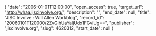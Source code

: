 {
  "date": "2006-01-01T12:00:00", 
  "open_access": true, 
  "target_url": "http://whaa.jiscinvolve.org/", 
  "description": "", 
  "end_date": null, 
  "title": "JISC Involve : Will Allen Workblog", 
  "record_id": "20060101T120000/2ZvGlhUaYaIjUdx1FGviUg==", 
  "publisher": "jiscinvolve.org", 
  "slug": 4620312, 
  "start_date": null
}

